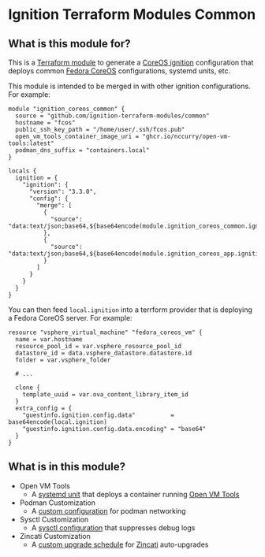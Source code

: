 # Ignition Terraform Modules Common

## What is this module for?

This is a [Terraform module](https://www.terraform.io/language/modules) to generate a [CoreOS ignition](https://coreos.github.io/ignition/) configuration that deploys common [Fedora CoreOS](https://getfedora.org/en/coreos?stream=stable) configurations, systemd units, etc. 

This module is intended to be merged in with other ignition configurations. For example:

```hcl
module "ignition_coreos_common" {
  source = "github.com/ignition-terraform-modules/common"
  hostname = "fcos"
  public_ssh_key_path = "/home/user/.ssh/fcos.pub"
  open_vm_tools_container_image_uri = "ghcr.io/nccurry/open-vm-tools:latest"
  podman_dns_suffix = "containers.local"
}

locals {
  ignition = {
    "ignition": {
      "version": "3.3.0",
      "config": {
        "merge": [
          {
            "source": "data:text/json;base64,${base64encode(module.ignition_coreos_common.ignition)}"
          },
          {
            "source": "data:text/json;base64,${base64encode(module.ignition_coreos_app.ignition)}"
          }
        ]
      }
    }
  }
}
```

You can then feed ```local.ignition``` into a terrform provider that is deploying a Fedora CoreOS server. For example:

```hcl
resource "vsphere_virtual_machine" "fedora_coreos_vm" {
  name = var.hostname
  resource_pool_id = var.vsphere_resource_pool_id
  datastore_id = data.vsphere_datastore.datastore.id
  folder = var.vsphere_folder
  
  # ...
  
  clone {
    template_uuid = var.ova_content_library_item_id
  }
  extra_config = {
    "guestinfo.ignition.config.data"          = base64encode(local.ignition)
    "guestinfo.ignition.config.data.encoding" = "base64"
  }
}
```

## What is in this module?

* Open VM Tools
  * A [systemd unit](open-vm-tools/open-vm-tools.service.tpl) that deploys a container running [Open VM Tools](https://github.com/vmware/open-vm-tools)
* Podman Customization
  * A [custom configuration](podman/87-podman.conflist.tpl) for podman networking
* Sysctl Customization
  * A [sysctl configuration](sysctl/20-silence-audit.conf) that suppresses debug logs
* Zincati Customization
  * A [custom upgrade schedule](zincati/90-updates-strategy.toml) for [Zincati](https://github.com/coreos/zincati) auto-upgrades